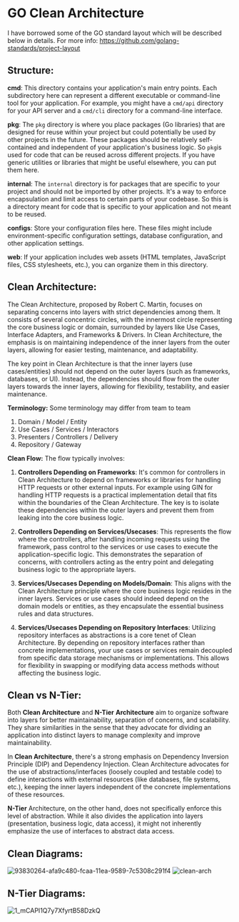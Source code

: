 
# GO Clean Architecture

I have borrowed some of the GO standard layout which will be described below in details. 
For more info: https://github.com/golang-standards/project-layout


## Structure:

  

**cmd**: This directory contains your application's main entry points. Each subdirectory here can represent a different executable or command-line tool for your application. For example, you might have a `cmd/api` directory for your API server and a `cmd/cli` directory for a command-line interface.

  

**pkg**: The `pkg` directory is where you place packages (Go libraries) that are designed for reuse within your project but could potentially be used by other projects in the future. These packages should be relatively self-contained and independent of your application's business logic. So `pkg`is used for code that can be reused across different projects. If you have generic utilities or libraries that might be useful elsewhere, you can put them here.

  

**internal**: The `internal` directory is for packages that are specific to your project and should not be imported by other projects. It's a way to enforce encapsulation and limit access to certain parts of your codebase. So this is a directory meant for code that is specific to your application and not meant to be reused.

  

**configs**: Store your configuration files here. These files might include environment-specific configuration settings, database configuration, and other application settings.

  

**web**: If your application includes web assets (HTML templates, JavaScript files, CSS stylesheets, etc.), you can organize them in this directory.

## Clean Architecture:
The Clean Architecture, proposed by Robert C. Martin, focuses on separating concerns into layers with strict dependencies among them. It consists of several concentric circles, with the innermost circle representing the core business logic or domain, surrounded by layers like Use Cases, Interface Adapters, and Frameworks & Drivers. In Clean Architecture, the emphasis is on maintaining independence of the inner layers from the outer layers, allowing for easier testing, maintenance, and adaptability. 

The key point in Clean Architecture is that the inner layers (use cases/entities) should not depend on the outer layers (such as frameworks, databases, or UI). Instead, the dependencies should flow from the outer layers towards the inner layers, allowing for flexibility, testability, and easier maintenance.

**Terminology:** 
Some terminology may differ from team to team
1. Domain / Model / Entity
2. Use Cases / Services / Interactors
3. Presenters / Controllers / Delivery
4. Repository / Gateway



**Clean Flow:** 
The flow typically involves:


1.  **Controllers Depending on Frameworks**: It's common for controllers in Clean Architecture to depend on frameworks or libraries for handling HTTP requests or other external inputs. For example using GIN for handling HTTP requests is a practical implementation detail that fits within the boundaries of the Clean Architecture. The key is to isolate these dependencies within the outer layers and prevent them from leaking into the core business logic.
    
2.  **Controllers Depending on Services/Usecases**: This represents the flow where the controllers, after handling incoming requests using the framework, pass control to the services or use cases to execute the application-specific logic. This demonstrates the separation of concerns, with controllers acting as the entry point and delegating business logic to the appropriate layers.
    
3.  **Services/Usecases Depending on Models/Domain**: This aligns with the Clean Architecture principle where the core business logic resides in the inner layers. Services or use cases should indeed depend on the domain models or entities, as they encapsulate the essential business rules and data structures.
    
4.  **Services/Usecases Depending on Repository Interfaces**: Utilizing repository interfaces as abstractions is a core tenet of Clean Architecture. By depending on repository interfaces rather than concrete implementations, your use cases or services remain decoupled from specific data storage mechanisms or implementations. This allows for flexibility in swapping or modifying data access methods without affecting the business logic.


## Clean vs N-Tier:
Both **Clean Architecture** and **N-Tier** **Architecture** aim to organize software into layers for better maintainability, separation of concerns, and scalability. They share similarities in the sense that they advocate for dividing an application into distinct layers to manage complexity and improve maintainability.

In **Clean Architecture**, there's a strong emphasis on Dependency Inversion Principle (DIP) and Dependency Injection. Clean Architecture advocates for the use of abstractions/interfaces (loosely coupled and testable code) to define interactions with external resources (like databases, file systems, etc.), keeping the inner layers independent of the concrete implementations of these resources.

**N-Tier** Architecture, on the other hand, does not specifically enforce this level of abstraction. While it also divides the application into layers (presentation, business logic, data access), it might not inherently emphasize the use of interfaces to abstract data access.


## Clean Diagrams:
![93830264-afa9c480-fcaa-11ea-9589-7c5308c291f4](https://github.com/adisnuhic/go-clean/assets/17688087/1c031497-567f-4381-b4f6-1efa1c503e05)
![clean-arch](https://github.com/adisnuhic/go-clean/assets/17688087/629abc87-6862-450f-950e-92bb14b7b343)

## N-Tier Diagrams:
![1_mCAPI1Q7y7XfyrtB58DzkQ](https://github.com/adisnuhic/go-clean/assets/17688087/275cdf95-e9a5-4c7d-bed8-e9e3f4ad2bf0)








